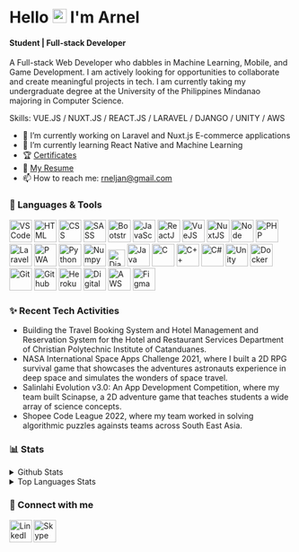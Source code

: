 
   
# Hello <img src="https://media.tenor.com/images/af1b615e4f90567a1328b7c320d3a601/tenor.gif" height="25px"> I'm Arnel
#### Student | Full-stack Developer


A Full-stack Web Developer who dabbles in Machine Learning, Mobile, and Game Development. I am actively looking for opportunities to collaborate and create meaningful projects in tech. I am currently taking my undergraduate degree at the University of the Philippines Mindanao majoring in Computer Science.

Skills: VUE.JS / NUXT.JS / REACT.JS / LARAVEL / DJANGO / UNITY / AWS

- 🔭 I’m currently working on Laravel and Nuxt.js E-commerce applications
- 🌱 I’m currently learning React Native and Machine Learning 
- 🏆 <a href="https://github.com/ArJSarmiento/Certificates" target="_blank">Certificates</a>
- 📃 <a href="https://drive.google.com/file/d/1ZsANzXVlGyVZjBCl97v1iEvZlE6B5s8_/view?usp=sharing" target="_blank">My Resume</a>
- 📫 How to reach me: rneljan@gmail.com

### 🧰 Languages & Tools

<p align="left">
<img width="40px" title="VSCode" src="https://img.icons8.com/fluent/2x/visual-studio-code-2019.png" />
<img width="40px" title="HTML" src="https://img.icons8.com/color/2x/html-5.png" />
<img width="40px" title="CSS" src="https://img.icons8.com/color/2x/css3.png" />
<img width="40px" title="SASS" src="https://img.icons8.com/color/344/sass-avatar.png" />
<img width="40px" title="Bootstrap" src="https://img.icons8.com/color/344/bootstrap.png" />
<img  width="40px" title="JavaScript ES6" src="https://img.icons8.com/color/2x/javascript.png" />
<img  width="40px" title="ReactJS" src="https://img.icons8.com/color/2x/react-native.png" />
<img  width="40px" title="VueJS" src="https://img.icons8.com/color/96/000000/vue-js.png" />
<img  width="40px" title="NuxtJS" src="https://i.redd.it/2ssi8ft315b71.png" />
<img  width="40px" title="Node" src="https://img.icons8.com/color/2x/nodejs.png" />
<img  width="40px" title="PHP" src="https://img.icons8.com/dusk/344/php-logo.png" />
<img  width="40px" title="Laravel" src="https://upload.wikimedia.org/wikipedia/commons/thumb/9/9a/Laravel.svg/1969px-Laravel.svg.png" />
<img  width="40px" title="PWA" src="https://angular.io/generated/images/marketing/concept-icons/pwa.png" />
<img width="40px" title="Python" src="https://img.icons8.com/color/2x/python.png" />
<img width="40px" title="Numpy" src="https://img.icons8.com/color/2x/numpy.png" />
<img  width="30px" title="Django" src="https://hackr.io/tutorials/django/logo-django.svg?ver=1610114943"/>
<img width="40px" title="Java" src="https://img.icons8.com/color/344/java-coffee-cup-logo--v2.png" />
<img width="40px" title="C" src="https://img.icons8.com/color/2x/c-programming.png" />
<img width="40px" title="C++" src="https://img.icons8.com/color/344/c-plus-plus-logo.png" />
<img width="40px" title="C#" src="https://img.icons8.com/color/2x/c-sharp-logo-2.png" />
<img width="40px" title="Unity" src="https://i.redd.it/tu3gt6ysfxq71.png"/>
<img width="40px" title="Docker" src="https://img.icons8.com/fluency/344/docker.png"/>
<img width="40px" title="Git" src="https://img.icons8.com/color/2x/git.png" />
<img width="40px" title="Github" src="https://img.icons8.com/fluent/2x/github.png" />
<img  width="40px" title="Heroku" src="https://img.icons8.com/color/344/heroku.png" />
<img  width="40px" title="DigitalOcean" src="https://www.digitalocean.com/_next/static/media/do-logo.d3eb8550.svg" />
<img  width="40px" title="AWS" src="https://img.icons8.com/color/344/amazon-web-services.png" />
<img  width="40px" title="Figma" src="https://cdn.sanity.io/images/599r6htc/localized/46a76c802176eb17b04e12108de7e7e0f3736dc6-1024x1024.png?w=670&h=670&q=75&fit=max&auto=format" />
<p/>


### ✨ Recent Tech Activities

- Building the Travel Booking System and Hotel Management and Reservation System for the Hotel and Restaurant Services Department of Christian Polytechnic Institute of Catanduanes.
- NASA International Space Apps Challenge 2021, where I built a 2D RPG survival game that showcases the adventures astronauts experience in deep space and simulates the wonders of space travel. 
- Salinlahi Evolution v3.0: An App Development Competition, where my team built Scinapse, a 2D adventure game that teaches students a wide array of science concepts.
- Shopee Code League 2022, where my team worked in solving algorithmic puzzles againsts teams across South East Asia.



###  📊 Stats

<details>
  <summary>Github Stats</summary>
  <br>
  
  ![Arnel's GitHub stats](https://github-readme-stats.vercel.app/api?username=ArJSarmiento&theme=tokyonight)
  
</details>

<details>
  <summary>Top Languages Stats</summary>
  <br>
  
  ![Arnel's GitHub stats](https://github-readme-stats.vercel.app/api/top-langs/?username=ArJSarmiento&theme=tokyonight)

</details>

### 🔗 Connect with me

[<img align="left" width="40px" title="LinkedIn" src="https://img.icons8.com/fluent/344/linkedin.png" />][linkedin]
[<img align="left" width="40px" title="Skype" src="https://img.icons8.com/fluent/344/skype.png" />][skype]

[linkedin]: https://www.linkedin.com/in/ArJSarmiento/
[skype]: https://join.skype.com/invite/wclZ2lQIPyvM
